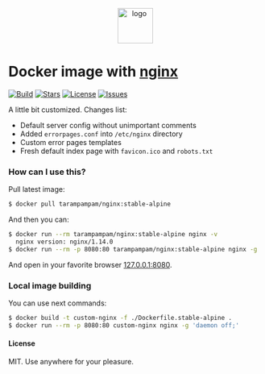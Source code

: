 <p align="center">
  <img alt="logo" src="https://hsto.org/webt/p-/z3/fq/p-z3fqd2gnxryhfy6pfpzlp_woe.png" width="70" height="70" />
</p>

# Docker image with [nginx][nginx]

[![Build][badge_build]][link_build]
[![Stars][badge_pulls]][link_pulls]
[![License][badge_license]][link_license]
[![Issues][badge_issues]][link_issues]

A little bit customized. Changes list:

- Default server config without unimportant comments
- Added `errorpages.conf` into `/etc/nginx` directory
- Custom error pages templates
- Fresh default index page with `favicon.ico` and `robots.txt`

### How can I use this?

Pull latest image:

```bash
$ docker pull tarampampam/nginx:stable-alpine
```

And then you can:

```bash
$ docker run --rm tarampampam/nginx:stable-alpine nginx -v
  nginx version: nginx/1.14.0
$ docker run --rm -p 8080:80 tarampampam/nginx:stable-alpine nginx -g 'daemon off;'
```

And open in your favorite browser [127.0.0.1:8080](http://127.0.0.1:8080/).

### Local image building

You can use next commands:

```bash
$ docker build -t custom-nginx -f ./Dockerfile.stable-alpine .
$ docker run --rm -p 8080:80 custom-nginx nginx -g 'daemon off;'
```

#### License

MIT. Use anywhere for your pleasure.

[badge_build]:https://img.shields.io/docker/build/tarampampam/nginx.svg?style=flat&maxAge=30
[badge_pulls]:https://img.shields.io/docker/pulls/tarampampam/nginx.svg?style=flat&maxAge=30
[badge_license]:https://img.shields.io/github/license/tarampampam/nginx-docker.svg?style=flat&maxAge=30
[badge_issues]:https://img.shields.io/github/issues/tarampampam/nginx-docker.svg?style=flat&maxAge=30
[link_build]:https://hub.docker.com/r/tarampampam/nginx/builds/
[link_pulls]:https://hub.docker.com/r/tarampampam/nginx/
[link_license]:https://github.com/tarampampam/nginx-docker/blob/master/LICENSE
[link_issues]:https://github.com/tarampampam/nginx-docker/issues
[docker_hub]:https://hub.docker.com/r/tarampampam/nginx-docker/
[nginx]:https://nginx.org/
